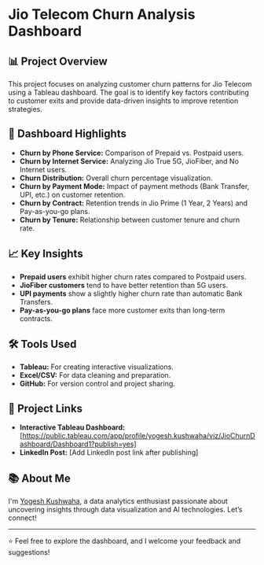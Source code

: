 # Jio Telecom Churn Analysis Dashboard

## 📊 Project Overview
This project focuses on analyzing customer churn patterns for Jio Telecom using a Tableau dashboard. The goal is to identify key factors contributing to customer exits and provide data-driven insights to improve retention strategies.

## 🚀 Dashboard Highlights
- **Churn by Phone Service:** Comparison of Prepaid vs. Postpaid users.
- **Churn by Internet Service:** Analyzing Jio True 5G, JioFiber, and No Internet users.
- **Churn Distribution:** Overall churn percentage visualization.
- **Churn by Payment Mode:** Impact of payment methods (Bank Transfer, UPI, etc.) on customer retention.
- **Churn by Contract:** Retention trends in Jio Prime (1 Year, 2 Years) and Pay-as-you-go plans.
- **Churn by Tenure:** Relationship between customer tenure and churn rate.

## 📈 Key Insights
- **Prepaid users** exhibit higher churn rates compared to Postpaid users.
- **JioFiber customers** tend to have better retention than 5G users.
- **UPI payments** show a slightly higher churn rate than automatic Bank Transfers.
- **Pay-as-you-go plans** face more customer exits than long-term contracts.

## 🛠️ Tools Used
- **Tableau:** For creating interactive visualizations.
- **Excel/CSV:** For data cleaning and preparation.
- **GitHub:** For version control and project sharing.

## 🔗 Project Links
- **Interactive Tableau Dashboard:** [https://public.tableau.com/app/profile/yogesh.kushwaha/viz/JioChurnDashboard/Dashboard1?publish=yes]
- **LinkedIn Post:** [Add LinkedIn post link after publishing]
  
## 📚 About Me
I'm [Yogesh Kushwaha](https://www.linkedin.com/in/yogeshkushwaha-tech), a data analytics enthusiast passionate about uncovering insights through data visualization and AI technologies. Let’s connect!

---

⭐ Feel free to explore the dashboard, and I welcome your feedback and suggestions!
